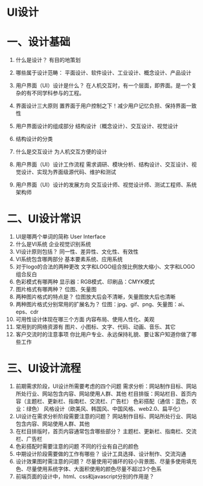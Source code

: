 # UI设计
# 一、设计基础
1. 什么是设计？
  有目的地策划
2. 哪些属于设计范畴：
  平面设计、软件设计、工业设计、概念设计、产品设计
3. 用户界面（UI）设计是什么？
  在人机交互时，有一个层面，即界面。是一个复杂的有不同学科参与的工程。
4. 界面设计三大原则
  置界面于用户控制之下！减少用户记忆负担、保持界面一致性
5. 用户界面设计的组成部分
  结构设计（概念设计）、交互设计、视觉设计
6. 结构设计的分类
  
7. 什么是交互设计
  为人机交互方便的设计
9. 用户界面（UI）设计工作流程
  需求调研、模块分析、结构设计、交互设计、视觉设计、实现为界面级源代码、维护和测试
10. 用户界面（UI）设计的发展方向
  交互设计师、视觉设计师、测试工程师、系统架构师
# 二、UI设计常识
1. UI是哪两个单词的简称
  User Interface
2. 什么是VI系统
  企业视觉识别系统
3. VI设计原则包括？
  同一性、差异性、文化性、有效性
4. VI系统包含哪两部分
  基本要素系统、应用系统
5. 对于logo的合法的两种更改
  文字和LOGO组合按比例放大缩小、文字和LOGO组合反白
6. 色彩模式有哪两种
  显示器：RGB模式、印刷品：CMYK模式
7. 图片格式有哪两种？
  位图、矢量图
8. 两种图片格式的特点是？
  位图放大后会不清晰，矢量图放大后也清晰
9. 两种图片格式分别常用的扩展名为？
  位图：jpg、gif、png、矢量图：ai、eps、cdr
10.	可用性设计体现在哪三个方面
  内容布局、使用人性化、美观
11.	常用到的网络资源有
  图片、小图标、文字、代码、动画、音乐、其它
12.	客户交流时的注意事项
  你比用户专业、永远保持礼貌、要让客户知道你做了哪些工作
# 三、UI设计流程
1. 前期需求阶段，UI设计所需要考虑的四个问题
  需求分析：网站制作目标、网站所处行业、网站包含内容、网站使用人群、其他
  栏目排版：网站栏目、首页内容（主题栏、更新栏、指南栏、交流栏、广告栏）
  色彩搭配（通信：蓝色，农业：绿色）
  风格设计（欧美风、韩国风、中国风格、web2.0、扁平化）
2. UI设计在需求分析阶段需要注意的问题？
  网站制作目标、网站所处行业、网站包含内容、网站使用人群、其他
3. 在栏目排版时，首页内容通常包含哪些部分？
  主题栏、更新栏、指南栏、交流栏、广告栏
4. 色彩搭配时需要注意的问题
  不同的行业有自己的颜色
5. 中期设计阶段需要做的工作有哪些？
  设计工具选择、设计制作、交流沟通
6. 设计效果图时需注意的问题？
  尽量使用可循环的较小背景图、尽量多使用填充色、尽量使用系统字体、大面积使用的颜色尽量不超过3个色系
7. 前端页面的设计中，html、css和javascript分别的作用是？




